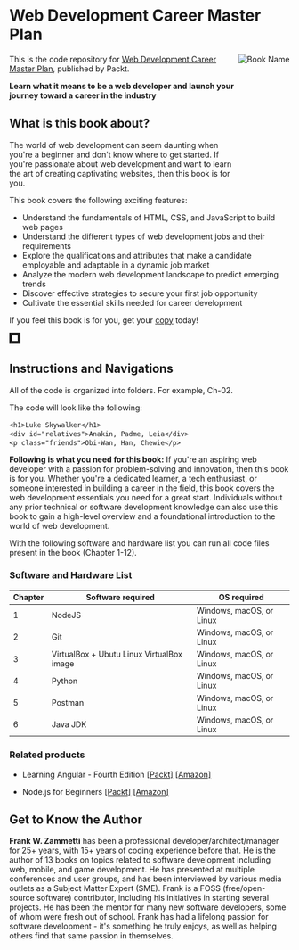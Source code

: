 # Web Development Career Master Plan

<a href="[Packt UTM URL of the Book](https://www.packtpub.com/product/web-development-career-master-plan/9781803247083)"><img src="https://content.packt.com/_/image/original/B18315/cover_image_large.jpg" alt="Book Name" height="256px" align="right"></a>

This is the code repository for [Web Development Career Master Plan](https://www.packtpub.com/product/web-development-career-master-plan/9781803247083), published by Packt.

**Learn what it means to be a web developer and launch your journey toward a career in the industry**

## What is this book about?
The world of web development can seem daunting when you're a beginner and don't know where to get started. If you're passionate about web development and want to learn the art of creating captivating websites, then this book is for you.

This book covers the following exciting features:
* Understand the fundamentals of HTML, CSS, and JavaScript to build web pages
* Understand the different types of web development jobs and their requirements
* Explore the qualifications and attributes that make a candidate employable and adaptable in a dynamic job market
* Analyze the modern web development landscape to predict emerging trends
* Discover effective strategies to secure your first job opportunity
* Cultivate the essential skills needed for career development

If you feel this book is for you, get your [copy](https://www.amazon.com/dp/1803247088) today!

<a href="https://www.packtpub.com/?utm_source=github&utm_medium=banner&utm_campaign=GitHubBanner"><img src="https://raw.githubusercontent.com/PacktPublishing/GitHub/master/GitHub.png" 
alt="https://www.packtpub.com/" border="5" /></a>


## Instructions and Navigations
All of the code is organized into folders. For example, Ch-02.

The code will look like the following:
```
<h1>Luke Skywalker</h1>
<div id="relatives">Anakin, Padme, Leia</div>
<p class="friends">Obi-Wan, Han, Chewie</p>
```

**Following is what you need for this book:**
If you're an aspiring web developer with a passion for problem-solving and innovation, then this book is for you. Whether you're a dedicated learner, a tech enthusiast, or someone interested in building a career in the field, this book covers the web development essentials you need for a great start. Individuals without any prior technical or software development knowledge can also use this book to gain a high-level overview and a foundational introduction to the world of web development.

With the following software and hardware list you can run all code files present in the book (Chapter 1-12).

### Software and Hardware List

| Chapter  | Software required                   | OS required                        |
| -------- | ------------------------------------| -----------------------------------|
| 1        | NodeJS                     | Windows, macOS, or Linux |
| 2        | Git            | Windows, macOS, or Linux |
| 3        | VirtualBox + Ubutu Linux VirtualBox image            | Windows, macOS, or Linux |
| 4        |Python           | Windows, macOS, or Linux |
| 5        | Postman            | Windows, macOS, or Linux |
| 6        | Java JDK            | Windows, macOS, or Linux |


### Related products
* Learning Angular - Fourth Edition [[Packt]](https://www.packtpub.com/product/learning-angular-fourth-edition/9781803240602) [[Amazon]](https://www.amazon.com/Learning-Angular-no-nonsense-building-applications/dp/1803240601)

* Node.js for Beginners [[Packt]](https://www.packtpub.com/product/nodejs-for-beginners/9781803245171?link_from_packtlink=yes) [[Amazon]](https://www.amazon.com/Node-js-Beginners-comprehensive-full-featured-applications/dp/1803245174)

## Get to Know the Author
**Frank W. Zammetti** has been a professional developer/architect/manager for 25+ years, with 15+ years of coding experience before that. He is the author of 13 books on topics related to software development including web, mobile, and game development. He has presented at multiple conferences and user groups, and has been interviewed by various media outlets as a Subject Matter Expert (SME).
Frank is a FOSS (free/open-source software) contributor, including his initiatives in starting several projects. He has been the mentor for many new software developers, some of whom were fresh out of school. Frank has had a lifelong passion for software development - it's something he truly enjoys, as well as helping others find that same passion in themselves.
